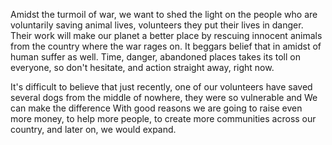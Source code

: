 Amidst the turmoil of war, we want to shed the light on the people who are voluntarily saving animal lives, volunteers they put their lives in danger.
Their work will make our planet a better place by rescuing innocent animals from the country where the war rages on.
It beggars belief that in amidst of human suffer as well. Time, danger, abandoned places takes its toll on everyone, so don't hesitate, and action straight away, right now.

It's difficult to believe that just recently, one of our volunteers have saved several dogs from the middle of nowhere, they were so vulnerable and 
We can make the difference 
With good reasons we are going to raise even more money, to help more people, to create more communities across our country, and later on, we would expand.
